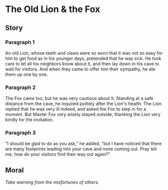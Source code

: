 
# The Old Lion & the Fox

## Story


### Paragraph 1

An old Lion, whose teeth and claws were so worn that it was not so easy for him to get food as in his younger days, pretended that he was sick. He took care to let all his neighbors know about it, and then lay down in his cave to wait for visitors. And when they came to offer him their sympathy, he ate them up one by one.



### Paragraph 2

The Fox came too, but he was very cautious about it. Standing at a safe distance from the cave, he inquired politely after the Lion's health. The Lion replied that he was very ill indeed, and asked the Fox to step in for a moment. But Master Fox very wisely stayed outside, thanking the Lion very kindly for the invitation.



### Paragraph 3

"I should be glad to do as you ask," he added, "but I have noticed that there are many footprints leading into your cave and none coming out. Pray tell me, how do your visitors find their way out again?"



## Moral

_Take warning from the misfortunes of others._

